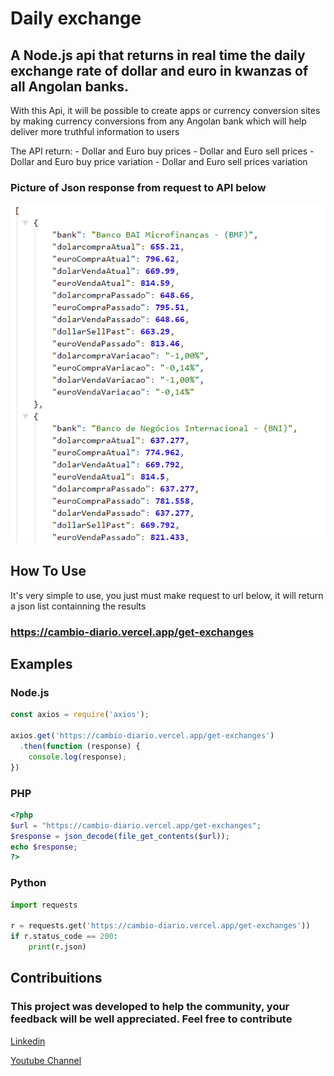 # Daily exchange
## A Node.js api that returns in real time the daily exchange rate of dollar and euro in kwanzas of all Angolan banks.

With this Api, it will be possible to create apps or currency conversion sites by making currency conversions from any Angolan bank which will help deliver more truthful information to users

The API return: 
    - Dollar and Euro buy prices
    - Dollar and Euro sell prices
    - Dollar and Euro buy price variation
    - Dollar and Euro sell prices variation

### Picture of Json response from request to API below
![json response from request](https://github.com/antonio-nicolau/cambio-diario/blob/main/daily%20exchange%20capture.PNG)

## How To Use
It's very simple to use, you just must make request to url below, it will return a json list containning the results

### https://cambio-diario.vercel.app/get-exchanges

## Examples
### Node.js
```javascript
const axios = require('axios');

axios.get('https://cambio-diario.vercel.app/get-exchanges')
  .then(function (response) {
    console.log(response);
})
```

### PHP
```php
<?php
$url = "https://cambio-diario.vercel.app/get-exchanges";
$response = json_decode(file_get_contents($url));
echo $response;
?>
```

### Python
```python
import requests

r = requests.get('https://cambio-diario.vercel.app/get-exchanges'))
if r.status_code == 200:
    print(r.json)
```

## Contribuitions
### This project was developed to help the community, your feedback will be well appreciated. Feel free to contribute
[Linkedin](https://www.linkedin.com/in/ant%C3%B3nio-nicolau-5b7557181/)

[Youtube Channel](https://www.youtube.com/channel/UCEWMpqJBIAjO3Lholi6VsDA)

